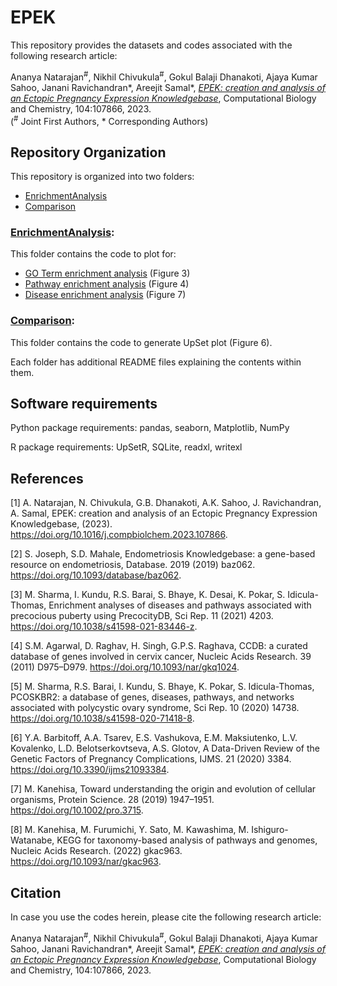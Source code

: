 # EPEK

This repository provides the datasets and codes associated with the following research article:

Ananya Natarajan<sup>#</sup>, Nikhil Chivukula<sup>#</sup>, Gokul Balaji Dhanakoti, Ajaya Kumar Sahoo, Janani Ravichandran*, Areejit Samal*, [<i>EPEK: creation and analysis of an Ectopic Pregnancy Expression Knowledgebase</i>](https://www.sciencedirect.com/science/article/pii/S1476927123000579), Computational Biology and Chemistry, 104:107866, 2023.<br>
(<sup>#</sup> Joint First Authors, * Corresponding Authors)

## Repository Organization
This repository is organized into two folders:
- [EnrichmentAnalysis](https://github.com/asamallab/EPEK/tree/master/EnrichmentAnalysis)
- [Comparison](https://github.com/asamallab/EPEK/tree/master/Comparison)

### [EnrichmentAnalysis](https://github.com/asamallab/EPEK/tree/master/EnrichmentAnalysis):
This folder contains the code to plot for:
- [GO Term enrichment analysis](https://github.com/asamallab/EPEK/tree/master/EnrichmentAnalysis/GOTermEnrichment) (Figure 3)
- [Pathway enrichment analysis](https://github.com/asamallab/EPEK/tree/master/EnrichmentAnalysis/KEGGEnrichment) (Figure 4)
- [Disease enrichment analysis](https://github.com/asamallab/EPEK/tree/master/EnrichmentAnalysis/DiseaseEnrichment) (Figure 7)

### [Comparison](https://github.com/asamallab/EPEK/tree/master/Comparison):
This folder contains the code to generate UpSet plot (Figure 6).

Each folder has additional README files explaining the contents within them.

## Software requirements
Python package requirements:
pandas, seaborn, Matplotlib, NumPy

R package requirements:
UpSetR, SQLite, readxl, writexl

## References

[1] A. Natarajan, N. Chivukula, G.B. Dhanakoti, A.K. Sahoo, J. Ravichandran, A. Samal, EPEK: creation and analysis of an Ectopic Pregnancy Expression Knowledgebase, (2023). https://doi.org/10.1016/j.compbiolchem.2023.107866.

[2] S. Joseph, S.D. Mahale, Endometriosis Knowledgebase: a gene-based resource on endometriosis, Database. 2019 (2019) baz062. https://doi.org/10.1093/database/baz062.

[3] M. Sharma, I. Kundu, R.S. Barai, S. Bhaye, K. Desai, K. Pokar, S. Idicula-Thomas, Enrichment analyses of diseases and pathways associated with precocious puberty using PrecocityDB, Sci Rep. 11 (2021) 4203. https://doi.org/10.1038/s41598-021-83446-z.

[4] S.M. Agarwal, D. Raghav, H. Singh, G.P.S. Raghava, CCDB: a curated database of genes involved in cervix cancer, Nucleic Acids Research. 39 (2011) D975–D979. https://doi.org/10.1093/nar/gkq1024.

[5] M. Sharma, R.S. Barai, I. Kundu, S. Bhaye, K. Pokar, S. Idicula-Thomas, PCOSKBR2: a database of genes, diseases, pathways, and networks associated with polycystic ovary syndrome, Sci Rep. 10 (2020) 14738. https://doi.org/10.1038/s41598-020-71418-8.

[6] Y.A. Barbitoff, A.A. Tsarev, E.S. Vashukova, E.M. Maksiutenko, L.V. Kovalenko, L.D. Belotserkovtseva, A.S. Glotov, A Data-Driven Review of the Genetic Factors of Pregnancy Complications, IJMS. 21 (2020) 3384. https://doi.org/10.3390/ijms21093384.

[7] M. Kanehisa, Toward understanding the origin and evolution of cellular organisms, Protein Science. 28 (2019) 1947–1951. https://doi.org/10.1002/pro.3715.

[8] M. Kanehisa, M. Furumichi, Y. Sato, M. Kawashima, M. Ishiguro-Watanabe, KEGG for taxonomy-based analysis of pathways and genomes, Nucleic Acids Research. (2022) gkac963. https://doi.org/10.1093/nar/gkac963.

## Citation
In case you use the codes herein, please cite the following research article:

Ananya Natarajan<sup>#</sup>, Nikhil Chivukula<sup>#</sup>, Gokul Balaji Dhanakoti, Ajaya Kumar Sahoo, Janani Ravichandran*, Areejit Samal*, [<i>EPEK: creation and analysis of an Ectopic Pregnancy Expression Knowledgebase</i>](https://www.sciencedirect.com/science/article/pii/S1476927123000579), Computational Biology and Chemistry, 104:107866, 2023.
